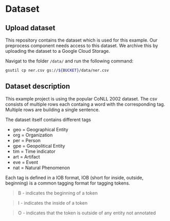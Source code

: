 # Dataset

## Upload dataset
This repository contains the dataset which is used for this example. Our preprocess component needs access to this dataset. We archive this by uploading the dataset to a Google Cloud Storage. 

Navigat to the folder `/data/` and run the following command:

```bash
gsutil cp ner.csv gs://${BUCKET}/data/ner.csv
```

## Dataset description

This example project is using the popular CoNLL 2002 dataset. The csv consists of multiple rows each containg a word with the corresponding tag. Multiple rows are building a single sentence. 

The dataset itself contains different tags
* geo = Geographical Entity 
* org = Organization 
* per = Person 
* gpe = Geopolitical Entity 
* tim = Time indicator 
* art = Artifact 
* eve = Event 
* nat = Natural Phenomenon

Each tag is defined in a IOB format, IOB (short for inside, outside, beginning) is a common tagging format for tagging tokens.

> B - indicates the beginning of a token

> I - indicates the inside of a token

> O - indicates that the token is outside of any entity not annotated

